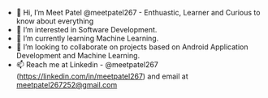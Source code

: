 - 👋 Hi, I’m Meet Patel @meetpatel267 - Enthuastic, Learner and Curious to know about everything
- 👀 I’m interested in Software Development.
- 🌱 I’m currently learning Machine Learning.
- 💞️ I’m looking to collaborate on projects based on Android Application Development and Machine Learning.
- 📫 Reach me at Linkedin - @meetpatel267 (https://linkedin.com/in/meetpatel267) and email at meetpatel267252@gmail.com

<!---
meetpatel267/meetpatel267 is a ✨ special ✨ repository because its `README.md` (this file) appears on your GitHub profile.
You can click the Preview link to take a look at your changes.
--->
